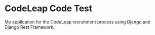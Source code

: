 # CodeLeap Code Test

My application for the CodeLeap recruitment process using Django and Django Rest Framework.